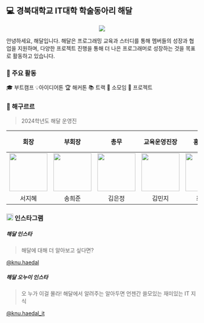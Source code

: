 ## 💻 경북대학교 IT대학 학술동아리 해달
<p align="center"><img src="https://velog.velcdn.com/images/ppocchi/post/32705e61-d376-4af9-886f-c1ee587fb0a6/image.png"></p>
안녕하세요, 해달입니다. 해달은 프로그래밍 교육과 스터디를 통해 멤버들의 성장과 협업을 지원하며, 다양한 프로젝트 진행을 통해 더 나은 프로그래머로 성장하는 것을 목표로 활동하고 있습니다.

### 🚀 주요 활동
🎓 부트캠프 💡아이디어톤 🏆 해커톤 📚 트랙 🔎 소모임 🏁 프로젝트

### 👑 해구르르
> 2024학년도 해달 운영진

| 회장 | 부회장 | 총무 | 교육운영진장 | 홍보부장 | 트랙조직위원장 | 기술관리부장 |
| :-----: | :-----: | :-----: | :-----: | :-----: | :-----: | :-----: |
|[<img src="https://github.com/swisdom784.png" width="100px">](https://github.com/swisdom784) | [<img src="https://github.com/thdgmlwns1.png" width="100px">](https://github.com/thdgmlwns1) |[<img src="https://github.com/ezzkimm.png" width="100px">](https://github.com/ezzkimm) |[<img src="https://github.com/churaly.png" width="100px">](https://github.com/churaly) |[<img src="https://github.com/pigmal24.png" width="100px">](https://github.com/pigmal24) |[<img src="https://github.com/ysh020702.png" width="100px">](https://github.com/ysh020702)| [<img src="https://github.com/rnjs5540.png" width="100px">](https://github.com/rnjs5540)| 
| 서지혜 | 송희준 | 김은정 | 김민지 | 최연우 | 양승환 | 권용민 |

### <img src="https://velog.velcdn.com/images/ppocchi/post/e586ae51-9913-42e3-b0c3-f27aea691009/image.png" width="18px"> 인스타그램
##### 해달 인스타
> 해달에 대해 더 알아보고 싶다면?

[@knu.haedal](https://www.instagram.com/knu.haedal/)

##### 해달 오누이 인스타
> 오 누가 이걸 몰라! 해달에서 알려주는 알아두면 언젠간 쓸모있는 재미있는 IT 지식

[@knu.haedal_it](https://www.instagram.com/knu.haedal_it/)

